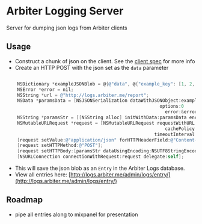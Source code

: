 # Arbiter Logging Server

Server for dumping json logs from Arbiter clients

## Usage

- Construct a chunk of json on the client. See the [client spec](https://docs.google.com/document/d/1U8wwrh9MwyoBcLME1bxCpQut4_xCRVp4Q6i335rU7Os/edit) for more info
- Create an HTTP POST with the json set as the `data` parameter

```objective-c

    NSDictionary *exampleJSONBlob = @{@"data", @{"example_key": [1, 2, 3, 4]}};
    NSError *error = nil;
    NSString *url = @"http://logs.arbiter.me/report";
    NSData *paramsData = [NSJSONSerialization dataWithJSONObject:exampleJSONBlob
                                                         options:0
                                                           error:&error];
    NSString *paramsStr = [[NSString alloc] initWithData:paramsData encoding:NSUTF8StringEncoding];
    NSMutableURLRequest *request = [NSMutableURLRequest requestWithURL:[NSURL URLWithString:url]
                                                           cachePolicy:NSURLRequestUseProtocolCachePolicy
                                                       timeoutInterval:60.0];
    [request setValue:@"application/json" forHTTPHeaderField:@"Content-Type"];
    [request setHTTPMethod:@"POST"];
    [request setHTTPBody:[paramsStr dataUsingEncoding:NSUTF8StringEncoding]];
    [NSURLConnection connectionWithRequest:request delegate:self];
```

- This will save the json blob as an `Entry` in the Arbiter Logs database.
- View all entries here: [http://logs.arbiter.me/admin/logs/entry/](http://logs.arbiter.me/admin/logs/entry/)

## Roadmap

- pipe all entries along to mixpanel for presentation
